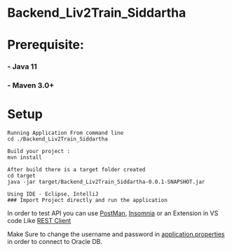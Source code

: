 # Backend_Liv2Train_Siddartha 

# Prerequisite:
### - Java 11
### - Maven 3.0+

# Setup 
```
Running Application From command line 
cd ./Backend_Liv2Train_Siddartha

Build your project :
mvn install

After build there is a target folder created 
cd target 
java -jar target/Backend_Liv2Train_Siddartha-0.0.1-SNAPSHOT.jar

Using IDE - Eclipse, IntelliJ
### Import Project directly and run the application 
```

In order to test API you can use [PostMan](https://www.postman.com/ 'Postman'), [Insomnia](https://insomnia.rest/ 'Insomnia') or an Extension in VS code Like 
[REST Client](https://marketplace.visualstudio.com/items?itemName=humao.rest-client 'REST Client')

Make Sure to change the username and password in [application.properties](https://github.com/sid2425/Backend_Liv2Train_Siddartha/blob/main/src/main/resources/application.properties 'API') in order to connect to Oracle DB.
